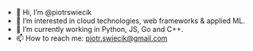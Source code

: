 - 👋 Hi, I’m @piotrswiecik
- 👀 I’m interested in cloud technologies, web frameworks & applied ML.
- 🌱 I’m currently working in Python, JS, Go and C++.
- 📫 How to reach me: piotr.swiecik@gmail.com

<!---
piotrswiecik/piotrswiecik is a ✨ special ✨ repository because its `README.md` (this file) appears on your GitHub profile.
You can click the Preview link to take a look at your changes.
--->
